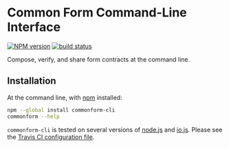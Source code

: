 Common Form Command-Line Interface
==================================

[![NPM version](https://img.shields.io/npm/v/commonform-cli.svg)](https://www.npmjs.com/package/commonform-cli)
[![build status](https://img.shields.io/travis/commonform/commonform-cli.svg)](http://travis-ci.org/commonform/commonform-cli)

Compose, verify, and share form contracts at the command line.

Installation
------------

At the command line, with [npm](https://npmjs.com) installed:

```bash
npm --global install commonform-cli
commonform --help
```

`commonform-cli` is tested on several versions of [node.js](https://nodejs.org) and [io.js](https://iojs.org). Please see the [Travis CI configuration file](./.travis.yml).
